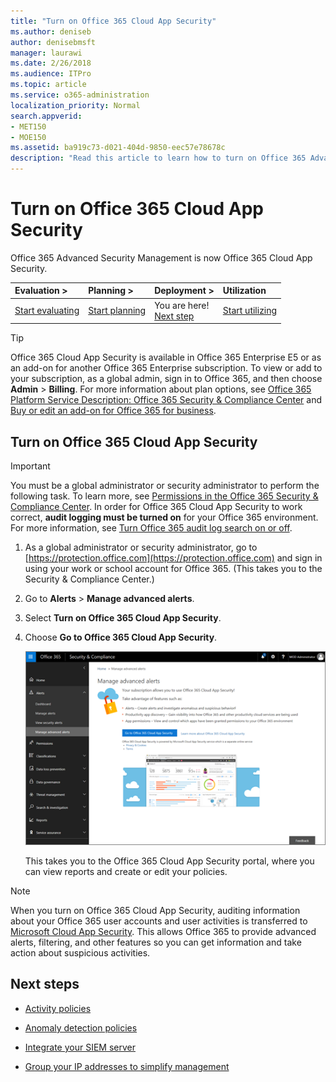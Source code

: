 ```yaml
---
title: "Turn on Office 365 Cloud App Security"
ms.author: deniseb
author: denisebmsft
manager: laurawi
ms.date: 2/26/2018
ms.audience: ITPro
ms.topic: article
ms.service: o365-administration
localization_priority: Normal
search.appverid:
- MET150
- MOE150
ms.assetid: ba919c73-d021-404d-9850-eec57e78678c
description: "Read this article to learn how to turn on Office 365 Advanced Security Management,  powered by Cloud App Security in Microsoft Azure."
---
```


# Turn on Office 365 Cloud App Security

Office 365 Advanced Security Management is now Office 365 Cloud App Security.
  
|****Evaluation** \>**|****Planning** \>**|****Deployment** \>**|****Utilization****|
|:-----|:-----|:-----|:-----|
|[Start evaluating](office-365-cas-overview.md) <br/> |[Start planning](get-ready-for-office-365-cas.md) <br/> |You are here!  <br/> [Next step](activity-policies-and-alertsc.md) <br/> |[Start utilizing](utilization-activities-for-ocas.md) <br/> |
   
> [!TIP]
> Office 365 Cloud App Security is available in Office 365 Enterprise E5 or as an add-on for another Office 365 Enterprise subscription. To view or add to your subscription, as a global admin, sign in to Office 365, and then choose **Admin** \> **Billing**. For more information about plan options, see [Office 365 Platform Service Description: Office 365 Security &amp; Compliance Center](https://technet.microsoft.com/EN-US/library/dn933793.aspx) and [Buy or edit an add-on for Office 365 for business](https://support.office.com/article/4e7b57d6-b93b-457d-aecd-0ea58bff07a6). 
  
## Turn on Office 365 Cloud App Security
<a name="turnoncas"> </a>

> [!IMPORTANT]
> You must be a global administrator or security administrator to perform the following task. To learn more, see [Permissions in the Office 365 Security &amp; Compliance Center](permissions-in-the-security-and-compliance-center.md). In order for Office 365 Cloud App Security to work correct, **audit logging must be turned on** for your Office 365 environment. For more information, see [Turn Office 365 audit log search on or off](turn-audit-log-search-on-or-off.md). 
  
1. As a global administrator or security administrator, go to [https://protection.office.com](https://protection.office.com) and sign in using your work or school account for Office 365. (This takes you to the Security &amp; Compliance Center.) 
    
2. Go to **Alerts** \> **Manage advanced alerts**.
    
3. Select **Turn on Office 365 Cloud App Security**.
    
4. Choose **Go to Office 365 Cloud App Security**.
    
    ![In the Security &amp; Compliance Center, choose Manage Advanced Alerts to go to Office 365 Cloud App Security](media/958632d4-03e3-4ade-8e22-d5509db6fca7.png)
  
    This takes you to the Office 365 Cloud App Security portal, where you can view reports and create or edit your policies.
    
> [!NOTE]
> When you turn on Office 365 Cloud App Security, auditing information about your Office 365 user accounts and user activities is transferred to [Microsoft Cloud App Security](https://aka.ms/whatiscas). This allows Office 365 to provide advanced alerts, filtering, and other features so you can get information and take action about suspicious activities. 
  
## Next steps
<a name="nextsteps"> </a>

- [Activity policies](activity-policies-and-alertsc.md)
    
- [Anomaly detection policies](anomaly-detection-policies-in-ocas.md)
    
- [Integrate your SIEM server](integrate-your-siem-server-with-office-365-cas.md)
    
- [Group your IP addresses to simplify management](group-your-ip-addresses-in-ocas.md)
    

